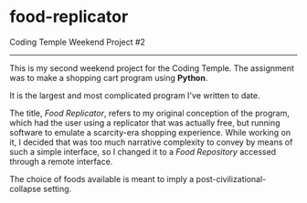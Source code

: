 # food-replicator
Coding Temple Weekend Project #2
***

This is my second weekend project for the Coding Temple. The assignment was to make a shopping cart program using **Python**.

It is the largest and most complicated program I've written to date.

The title, *Food Replicator*, refers to my original conception of the program, which had the user using a replicator that was actually free, but running software to emulate a scarcity-era shopping experience. While working on it, I decided that was too much narrative complexity to convey by means of such a simple interface, so I changed it to a *Food Repository* accessed through a remote interface.

The choice of foods available is meant to imply a post-civilizational-collapse setting.
